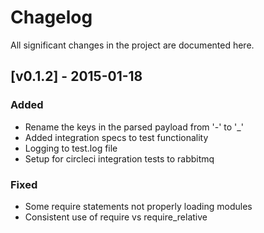 # Chagelog
All significant changes in the project are documented here.

## [v0.1.2] - 2015-01-18
### Added
- Rename the keys in the parsed payload from '-' to '_'
- Added integration specs to test functionality
- Logging to test.log file
- Setup for circleci integration tests to rabbitmq
### Fixed
- Some require statements not properly loading modules
- Consistent use of require vs require_relative

